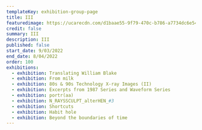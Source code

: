 ```yaml
---
templateKey: exhibition-group-page
title: III
featuredimage: https://ucarecdn.com/d1baae55-9f79-470c-b786-a7734dc6e54e/
credit: false
summary: III
description: III
published: false
start_date: 9/03/2022
end_date: 8/04/2022
order: 100
exhibitions:
  - exhibition: Translating William Blake
  - exhibition: From milk
  - exhibition: 80s & 90s Technology X-ray Images (II)
  - exhibition: Excerpts from 1987 Series and Waveform Series
  - exhibition: portr(aa)
  - exhibition: N_RAYSSCULPT_alterHEN_#3
  - exhibition: Shortcuts
  - exhibition: Habit hole
  - exhibition: Beyond the boundaries of time
---
```


